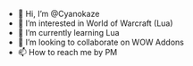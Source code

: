 - 👋 Hi, I’m @Cyanokaze
- 👀 I’m interested in World of Warcraft (Lua)
- 🌱 I’m currently learning Lua
- 💞️ I’m looking to collaborate on WOW Addons
- 📫 How to reach me by PM

<!---
Cyanokaze/Cyanokaze is a ✨ special ✨ repository because its `README.md` (this file) appears on your GitHub profile.
You can click the Preview link to take a look at your changes.
--->
